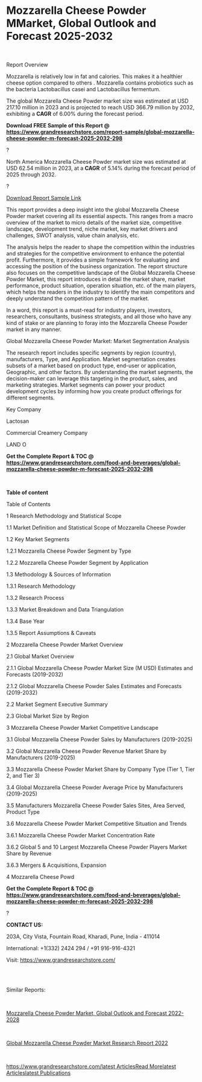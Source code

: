 <h1>Mozzarella Cheese Powder MMarket, Global Outlook and Forecast 2025-2032</h1><br/><p>Report Overview</p>
 
 
 
 <p>Mozzarella is relatively low in fat and calories. This makes it a healthier cheese option compared to others . Mozzarella contains probiotics such as the bacteria Lactobacillus casei and Lactobacillus fermentum.</p>
 
 
 
 <p>The global Mozzarella Cheese Powder market size was estimated at USD 217.10 million in 2023 and is projected to reach USD 366.79 million by 2032, exhibiting a <strong>CAGR</strong> of 6.00% during the forecast period.</p>
 
 
 
 <div><b>Download FREE Sample of this Report @ <a href="https://www.grandresearchstore.com/report-sample/global-mozzarella-cheese-powder-m-forecast-2025-2032-298">https://www.grandresearchstore.com/report-sample/global-mozzarella-cheese-powder-m-forecast-2025-2032-298</a></b></div>
 
 
 
 <p>? </p>
 
 
 
 <p>North America Mozzarella Cheese Powder market size was estimated at USD 62.54 million in 2023, at a <strong>CAGR</strong> of 5.14% during the forecast period of 2025 through 2032.</p>
 
 
 
 <p>? </p>
 
 
 
 <p><a href="https://www.grandresearchstore.com/mr-admin/report-sample/global-mozzarella-cheese-powder-m-forecast-2025-2032-298">Download Report Sample Link</a></p>
 
 
 
 <p>This report provides a deep insight into the global Mozzarella Cheese Powder market covering all its essential aspects. This ranges from a macro overview of the market to micro details of the market size, competitive landscape, development trend, niche market, key market drivers and challenges, SWOT analysis, value chain analysis, etc.</p>
 
 
 
 <p>The analysis helps the reader to shape the competition within the industries and strategies for the competitive environment to enhance the potential profit. Furthermore, it provides a simple framework for evaluating and accessing the position of the business organization. The report structure also focuses on the competitive landscape of the Global Mozzarella Cheese Powder Market, this report introduces in detail the market share, market performance, product situation, operation situation, etc. of the main players, which helps the readers in the industry to identify the main competitors and deeply understand the competition pattern of the market.</p>
 
 
 
 <p>In a word, this report is a must-read for industry players, investors, researchers, consultants, business strategists, and all those who have any kind of stake or are planning to foray into the Mozzarella Cheese Powder market in any manner.</p>
 
 
 
 <p>Global Mozzarella Cheese Powder Market: Market Segmentation Analysis</p>
 
 
 
 <p>The research report includes specific segments by region (country), manufacturers, Type, and Application. Market segmentation creates subsets of a market based on product type, end-user or application, Geographic, and other factors. By understanding the market segments, the decision-maker can leverage this targeting in the product, sales, and marketing strategies. Market segments can power your product development cycles by informing how you create product offerings for different segments.</p>
 
 
 
 <p>Key Company</p>
 
 
 
 <p>Lactosan</p>
 
 
 
 <p>Commercial Creamery Company</p>
 
 
 
 <p>LAND O</p>
 
 
 
 <div><b>Get the Complete Report & TOC @ <a href="https://www.grandresearchstore.com/food-and-beverages/global-mozzarella-cheese-powder-m-forecast-2025-2032-298">https://www.grandresearchstore.com/food-and-beverages/global-mozzarella-cheese-powder-m-forecast-2025-2032-298</a></b></div>
 
 
 
 <p><br />
 
 <b>Table of content</b></p>
 
 
 
 <p>Table of Contents<br />
 
 1 Research Methodology and Statistical Scope<br />
 
 1.1 Market Definition and Statistical Scope of Mozzarella Cheese Powder<br />
 
 1.2 Key Market Segments<br />
 
 1.2.1 Mozzarella Cheese Powder Segment by Type<br />
 
 1.2.2 Mozzarella Cheese Powder Segment by Application<br />
 
 1.3 Methodology & Sources of Information<br />
 
 1.3.1 Research Methodology<br />
 
 1.3.2 Research Process<br />
 
 1.3.3 Market Breakdown and Data Triangulation<br />
 
 1.3.4 Base Year<br />
 
 1.3.5 Report Assumptions & Caveats<br />
 
 2 Mozzarella Cheese Powder Market Overview<br />
 
 2.1 Global Market Overview<br />
 
 2.1.1 Global Mozzarella Cheese Powder Market Size (M USD) Estimates and Forecasts (2019-2032)<br />
 
 2.1.2 Global Mozzarella Cheese Powder Sales Estimates and Forecasts (2019-2032)<br />
 
 2.2 Market Segment Executive Summary<br />
 
 2.3 Global Market Size by Region<br />
 
 3 Mozzarella Cheese Powder Market Competitive Landscape<br />
 
 3.1 Global Mozzarella Cheese Powder Sales by Manufacturers (2019-2025)<br />
 
 3.2 Global Mozzarella Cheese Powder Revenue Market Share by Manufacturers (2019-2025)<br />
 
 3.3 Mozzarella Cheese Powder Market Share by Company Type (Tier 1, Tier 2, and Tier 3)<br />
 
 3.4 Global Mozzarella Cheese Powder Average Price by Manufacturers (2019-2025)<br />
 
 3.5 Manufacturers Mozzarella Cheese Powder Sales Sites, Area Served, Product Type<br />
 
 3.6 Mozzarella Cheese Powder Market Competitive Situation and Trends<br />
 
 3.6.1 Mozzarella Cheese Powder Market Concentration Rate<br />
 
 3.6.2 Global 5 and 10 Largest Mozzarella Cheese Powder Players Market Share by Revenue<br />
 
 3.6.3 Mergers & Acquisitions, Expansion<br />
 
 4 Mozzarella Cheese Powd</p>
 
 
 
 <div><b>Get the Complete Report & TOC @ <a href="https://www.grandresearchstore.com/food-and-beverages/global-mozzarella-cheese-powder-m-forecast-2025-2032-298">https://www.grandresearchstore.com/food-and-beverages/global-mozzarella-cheese-powder-m-forecast-2025-2032-298</a></b></div>
 
 
 
 <p>? </p>
 
 
 
 <p><b>CONTACT US:</b><br />
 
 203A, City Vista, Fountain Road, Kharadi, Pune, India - 411014<br />
 
 International: +1(332) 2424 294 / +91 916-916-4321<br />
 
 Visit: <a href="https://www.grandresearchstore.com/">https://www.grandresearchstore.com/</a><br />
 
 <br />
 
 <br />
 
 Similar Reports:<br />
 
 <br />
 
 <a href="https://www.grandresearchstore.com/food-and-beverages/global-mozzarella-cheese-powder-forecast-2022-2028-403">Mozzarella Cheese Powder Market, Global Outlook and Forecast 2022-2028</a><br />
 
 <br />
 
 <a href="https://www.grandresearchstore.com/food-and-beverages/global-mozzarella-cheese-powder-2022-879">Global Mozzarella Cheese Powder Market Research Report 2022</a><br />
 
 <br />
 
 <a href="https://gyeongbokgung.com">https://www.grandresearchstore.com/</a><a href="https://hallyeomaritime.com">latest Articles</a><a href="https://jingwansa.com">Read More</a><a href="https://nguoiviet.jp/">latest Articles</a><a href="https://www.intelmarketresearch.com/">latest Publications</a></p>